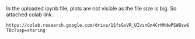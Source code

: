 In the uploaded ipynb file, plots are not visible as the file size is big. So attached colab link.

`https://colab.research.google.com/drive/1SfsGvVR_UIvsnGn4CrMMdwPSWBsw6TBc?usp=sharing`
